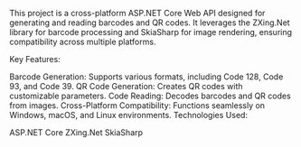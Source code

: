 This project is a cross-platform ASP.NET Core Web API designed for generating and reading barcodes and QR codes. It leverages the ZXing.Net library for barcode processing and SkiaSharp for image rendering, ensuring compatibility across multiple platforms.

Key Features:

Barcode Generation: Supports various formats, including Code 128, Code 93, and Code 39.
QR Code Generation: Creates QR codes with customizable parameters.
Code Reading: Decodes barcodes and QR codes from images.
Cross-Platform Compatibility: Functions seamlessly on Windows, macOS, and Linux environments.
Technologies Used:

ASP.NET Core
ZXing.Net
SkiaSharp
